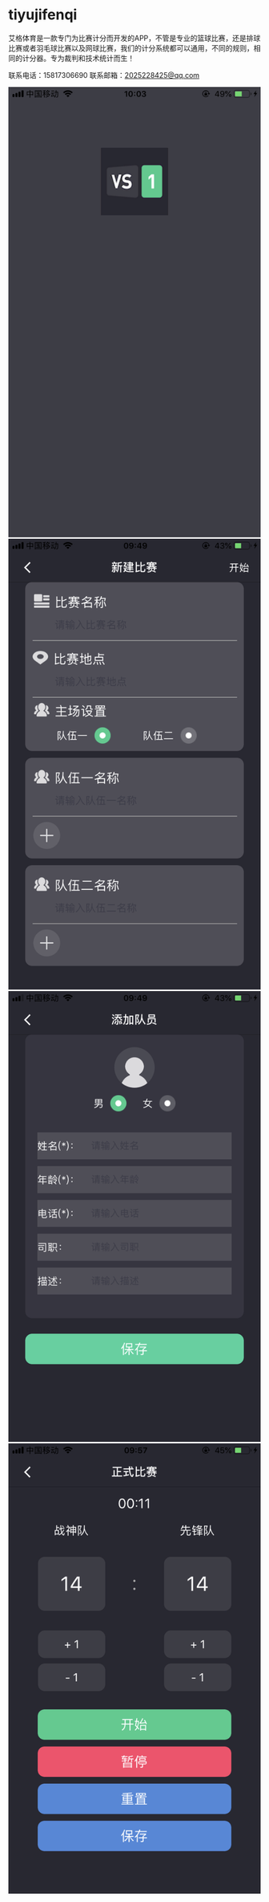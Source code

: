 # tiyujifenqi
艾格体育是一款专门为比赛计分而开发的APP，不管是专业的篮球比赛，还是排球比赛或者羽毛球比赛以及网球比赛，我们的计分系统都可以通用，不同的规则，相同的计分器。专为裁判和技术统计而生！

联系电话：15817306690
联系邮箱：2025228425@qq.com


![image](https://github.com/xiaomage123/tiyujifenqi/blob/master/IMG_0318.PNG)
![image](https://github.com/xiaomage123/tiyujifenqi/blob/master/IMG_0315.PNG)
![image](https://github.com/xiaomage123/tiyujifenqi/blob/master/IMG_0316.PNG)
![image](https://github.com/xiaomage123/tiyujifenqi/blob/master/IMG_0317.PNG)
